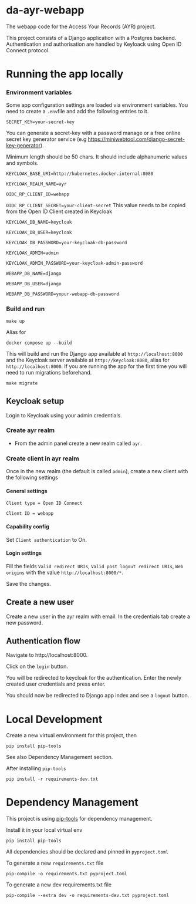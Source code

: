 # da-ayr-webapp
The webapp code for the Access Your Records (AYR) project.

This project consists of a Django application with a Postgres backend. Authentication and authorisation are handled
by Keyloack using Open ID Connect protocol.

# Running the app locally

### Environment variables

Some app configuration settings are loaded via environment variables.
You need to create a `.env`file and add the following entries to it.


`SECRET_KEY=your-secret-key`

You can generate a secret-key with a password manage or a free online secret key generator service
(e.g https://miniwebtool.com/django-secret-key-generator).

Minimum length should be 50 chars. It should include alphanumeric values and symbols.

`KEYCLOAK_BASE_URI=http://kubernetes.docker.internal:8080`

`KEYCLOAK_REALM_NAME=ayr`

`OIDC_RP_CLIENT_ID=webapp`

`OIDC_RP_CLIENT_SECRET=your-client-secret`
This value needs to be copied from the Open ID Client created in Keycloak


`KEYCLOAK_DB_NAME=keycloak`

`KEYCLOAK_DB_USER=keycloak`

`KEYCLOAK_DB_PASSWORD=your-keycloak-db-password`

`KEYCLOAK_ADMIN=admin`

`KEYCLOAK_ADMIN_PASSWORD=your-keycloak-admin-password`

`WEBAPP_DB_NAME=django`

`WEBAPP_DB_USER=django`

`WEBAPP_DB_PASSWORD=yopur-webapp-db-password`

### Build and run

    make up

Alias for

    docker compose up --build

This will build and run the Django app available at `http://localhost:8000` and the Keycloak server available at `http://keycloak:8080`, alias for `http://localhost:8000`.
If you are running the app for the first time you will need to run migrations beforehand.

    make migrate

## Keycloak setup

Login to Keycloak using your admin credentials.

### Create ayr realm
- From the admin panel create a new realm called `ayr`.

### Create client in ayr realm
Once in the new realm (the default is called `admin`), create a new client with the following settings
#### General settings

`Client type = Open ID Connect`

`Client ID = webapp`
#### Capability config

Set `Client authentication` to On.


#### Login settings

Fill the fields `Valid redirect URIs`, `Valid post logout redirect URIs`, `Web origins` with the value `http://localhost:8000/*`.

Save the changes.
## Create a new user

Create a new user in the ayr realm with email. In the credentials tab create a new password.
## Authentication flow

Navigate to http://localhost:8000.

Click on the `login` button.

You will be redirected to keycloak for the authentication.
Enter the newly created user credentials and press enter.

You should now be redirected to Django app index and see a `logout` button.

# Local Development
Create a new virtual environment for this project, then

    pip install pip-tools

See also Dependency Management section.

After installing `pip-tools`

    pip install -r requirements-dev.txt


# Dependency Management

This project is using [pip-tools](https://github.com/jazzband/pip-tools/) for dependency management.

Install it in your local virtual env

    pip install pip-tools

All dependencies should be declared and pinned in `pyproject.toml`

To generate a new `requirements.txt` file

    pip-compile -o requirements.txt pyproject.toml

To generate a new dev requirements.txt file

    pip-compile --extra dev -o requirements-dev.txt pyproject.toml

